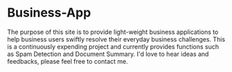 # Business-App

The purpose of this site is to provide light-weight business applications to help business users swiftly resolve their everyday business challenges. This is a continuously expending project and currently provides functions such as Spam Detection and Document Summary. I'd love to hear ideas and feedbacks, please feel free to contact me.
